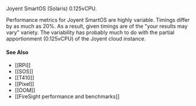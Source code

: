Joyent SmartOS (Solaris) 0.125vCPU. 

Performance metrics for Joyent SmartOS are highly variable. Timings differ by as much as 20%. As a result, given timings are of the "your results may vary" variety. The variability has probably much to do with the partial apportionment (0.125vCPU) of the Joyent cloud instance.

#### See Also
* [[RPi]]
* [[SOS]]
* [[T410]]
* [[Pixel]]
* [[OOM]]
* [[FireSight performance and benchmarks]]